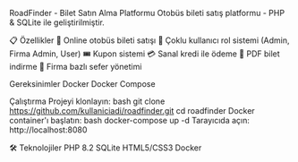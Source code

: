 RoadFinder - Bilet Satın Alma Platformu
Otobüs bileti satış platformu - PHP & SQLite ile geliştirilmiştir.

📋 Özellikler
🎫 Online otobüs bileti satışı
👥 Çoklu kullanıcı rol sistemi (Admin, Firma Admin, User)
🎟️ Kupon sistemi
💳 Sanal kredi ile ödeme
📄 PDF bilet indirme
🚌 Firma bazlı sefer yönetimi

Gereksinimler
Docker
Docker Compose

Çalıştırma
Projeyi klonlayın:
bash
git clone https://github.com/kullaniciadi/roadfinder.git
cd roadfinder
Docker container'ı başlatın:
bash
docker-compose up -d
Tarayıcıda açın:
http://localhost:8080

🛠️ Teknolojiler
PHP 8.2
SQLite
HTML5/CSS3
Docker
